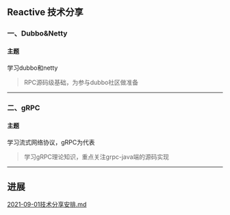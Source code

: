 ## Reactive 技术分享

### 一、Dubbo&Netty

#### 主题

学习dubbo和netty

> RPC源码级基础，为参与dubbo社区做准备

---

### 二、gRPC

#### 主题

学习流式网络协议，gRPC为代表

> 学习gRPC理论知识，重点关注grpc-java端的源码实现

--- 

## 进展

[2021-09-01技术分享安排.md](./2021-09-01技术分享安排.md)
